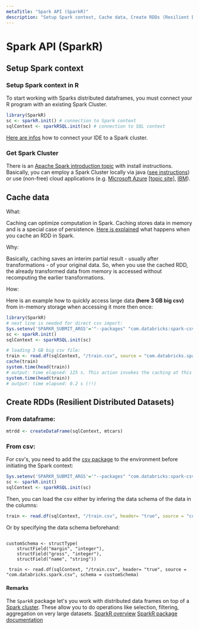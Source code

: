 ```yaml
---
metaTitle: "Spark API (SparkR)"
description: "Setup Spark context, Cache data, Create RDDs (Resilient Distributed Datasets)"
---
```


# Spark API (SparkR)



## Setup Spark context


### Setup Spark context in R

To start working with Sparks distributed dataframes, you must connect your R program with an existing Spark Cluster.

```r
library(SparkR)
sc <- sparkR.init() # connection to Spark context
sqlContext <- sparkRSQL.init(sc) # connection to SQL context

```

[Here are infos](https://spark.apache.org/docs/1.6.0/sparkr.html#starting-up-from-rstudio) how to connect your IDE to a Spark cluster.

### Get Spark Cluster

There is an [Apache Spark introduction topic](http://stackoverflow.com/documentation/apache-spark/833/introduction-to-apache-spark#t=201608091436462968765) with install instructions. Basically, you can employ a Spark Cluster locally via java ([see instructions](http://spark.apache.org/docs/latest/)) or use (non-free) cloud applications (e.g. [Microsoft Azure](https://azure.microsoft.com/en-us/services/hdinsight/apache-spark/) [ [topic site]](http://stackoverflow.com/documentation/azure/topics), [IBM](http://www.ibm.com/analytics/us/en/technology/spark/)).



## Cache data


What:

Caching can optimize computation in Spark. Caching stores data in memory and is a special case of persistence. [Here is explained](http://stackoverflow.com/a/28983767/3889242) what happens when you cache an RDD in Spark.

Why:

Basically, caching saves an interim partial result - usually after transformations - of your original data. So, when you use the cached RDD, the already transformed data from memory is accessed without recomputing the earlier transformations.

How:

Here is an example how to quickly access large data **(here 3 GB big csv)** from in-memory storage when accessing it more then once:

```r
library(SparkR)
# next line is needed for direct csv import:
Sys.setenv('SPARKR_SUBMIT_ARGS'='"--packages" "com.databricks:spark-csv_2.10:1.4.0" "sparkr-shell"')
sc <- sparkR.init()
sqlContext <- sparkRSQL.init(sc)

# loading 3 GB big csv file:  
train <- read.df(sqlContext, "/train.csv", source = "com.databricks.spark.csv", inferSchema = "true")
cache(train)
system.time(head(train))
# output: time elapsed: 125 s. This action invokes the caching at this point.
system.time(head(train))
# output: time elapsed: 0.2 s (!!)

```



## Create RDDs (Resilient Distributed Datasets)


### From dataframe:

```r
mtrdd <- createDataFrame(sqlContext, mtcars)

```

### From csv:

For csv's, you need to add the [csv package](https://github.com/databricks/spark-csv) to the environment before initiating the Spark context:

```r
Sys.setenv('SPARKR_SUBMIT_ARGS'='"--packages" "com.databricks:spark-csv_2.10:1.4.0" "sparkr-shell"') # context for csv import read csv -> 
sc <- sparkR.init()
sqlContext <- sparkRSQL.init(sc)

```

Then, you can load the csv either by infering the data schema of the data in the columns:

```r
train <- read.df(sqlContext, "/train.csv", header= "true", source = "com.databricks.spark.csv", inferSchema = "true")

```

Or by specifying the data schema beforehand:

```

customSchema <- structType(
    structField("margin", "integer"),
    structField("gross", "integer"),
    structField("name", "string"))

 train <- read.df(sqlContext, "/train.csv", header= "true", source = "com.databricks.spark.csv", schema = customSchema)

```



#### Remarks


The `SparkR` package let's you work with distributed data frames on top of a [Spark cluster](http://spark.apache.org/). These allow you to do operations like selection, filtering, aggregation on very large datasets.
[SparkR overview](https://spark.apache.org/docs/latest/sparkr.html)
[SparkR package documentation](https://spark.apache.org/docs/1.5.1/api/R/)

